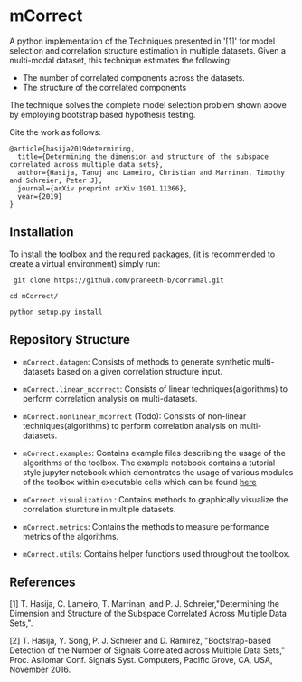 
# mCorrect

A python implementation of the Techniques presented in '[1]' for model selection and correlation structure estimation in multiple datasets.
Given a multi-modal dataset, this technique estimates the following:
* The number of correlated components across the datasets.
* The structure of the correlated components

The technique solves the complete model selection problem shown above by employing bootstrap based hypothesis testing.

Cite the work as follows:

```
@article{hasija2019determining,
  title={Determining the dimension and structure of the subspace correlated across multiple data sets},
  author={Hasija, Tanuj and Lameiro, Christian and Marrinan, Timothy and Schreier, Peter J},
  journal={arXiv preprint arXiv:1901.11366},
  year={2019}
}

```

## Installation

To install the toolbox and the required packages, (it is recommended to create a virtual environment) simply run:
```
 git clone https://github.com/praneeth-b/corramal.git

cd mCorrect/

python setup.py install

```


## Repository Structure

- ``mCorrect.datagen``: Consists of methods to generate synthetic multi-datasets based on a given correlation structure input.

- ``mCorrect.linear_mcorrect``: Consists of linear techniques(algorithms) to perform correlation analysis on multi-datasets.

- ``mCorrect.nonlinear_mcorrect`` (Todo): Consists of non-linear techniques(algorithms) to perform correlation analysis on multi-datasets.

- ``mCorrect.examples``: Contains example files describing the usage of the algorithms of the toolbox. The example notebook contains a tutorial style jupyter notebook which demontrates the usage of various modules of the toolbox within executable cells which can be found [here](https://github.com/praneeth-b/mCorrect/blob/main/mCorrect/examples/linear_mcorrect/example.ipynb)
- ``mCorrect.visualization`` : Contains methods to graphically visualize the correlation sturcture in multiple datasets.

- ``mCorrect.metrics``: Contains the methods to measure performance metrics of the algorithms.

- ``mCorrect.utils``: Contains helper functions used throughout the toolbox.



## References
[1] T. Hasija, C. Lameiro, T. Marrinan,  and P. J. Schreier,"Determining the Dimension and Structure of the Subspace Correlated Across Multiple Data Sets,".

[2] T. Hasija, Y. Song, P. J. Schreier and D. Ramirez, "Bootstrap-based Detection of the Number of Signals Correlated across Multiple Data Sets," Proc. Asilomar Conf. Signals Syst. Computers, Pacific Grove, CA, USA, November 2016.


